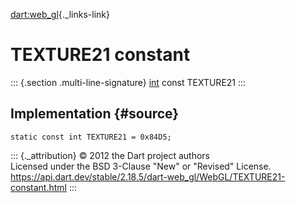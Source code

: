 [dart:web\_gl](../../dart-web_gl/dart-web_gl-library){._links-link}

TEXTURE21 constant
==================

::: {.section .multi-line-signature}
[int](../../dart-core/int-class) const TEXTURE21
:::

Implementation {#source}
--------------

``` {.language-dart data-language="dart"}
static const int TEXTURE21 = 0x84D5;
```

::: {._attribution}
© 2012 the Dart project authors\
Licensed under the BSD 3-Clause \"New\" or \"Revised\" License.\
<https://api.dart.dev/stable/2.18.5/dart-web_gl/WebGL/TEXTURE21-constant.html>
:::
